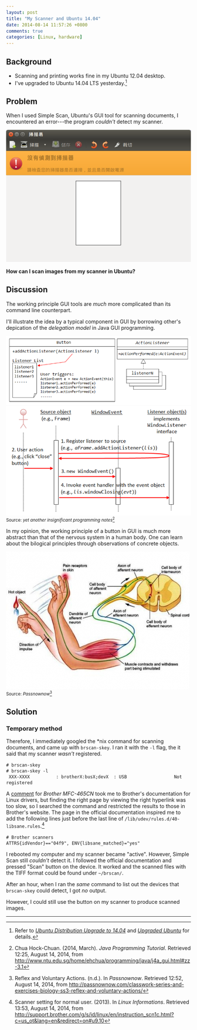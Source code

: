 ```yaml
---
layout: post
title: "My Scanner and Ubuntu 14.04"
date: 2014-08-14 11:57:26 +0800
comments: true
categories: [Linux, hardware]
---
```


Background
---

- Scanning and printing works fine in my Ubuntu 12.04 desktop.
- I've upgraded to Ubuntu 14.04 LTS yesterday.[^1]

Problem
---

When I used Simple Scan, Ubuntu's GUI tool for scanning documents, I
encountered an error---the program *couldn't* detect my scanner.

![Simple Scan didn't detect my scanner][ecscan]

**How can I scan images from my scanner in Ubuntu?**

<!-- more -->

Discussion
---

The working principle GUI tools are *much* more complicated than its
command line counterpart.

I'll illustrate the idea by a typical component in GUI by borrowing
other's depication of the *delegation model* in Java GUI programming.

![Java GUI button and listener][DelMod1]  
![Java GUI delegation model][DelMod2]  
<small>Source: *yet another insignificant programming
notes*[^img_src]</small>

In my opinion, the working principle of a button in GUI is much more
abstract than that of the nervous system in a human body.  One can
learn about the bilogical principles through observations of concrete
objects.

![Human nervous system][bio]  
<small>Source: *Passnownow*[^img_src2]</small>

Solution
---

### Temporary method

Therefore, I immediately googled the \*nix command for scanning
documents, and came up with `brscan-skey`.  I ran it with the `-l`
flag, the it said that my scanner *wasn't* registered.

<pre class="cli"><code class="ubuntu_gnome_terminal"># brscan-skey
# brscan-skey -l
 XXX-XXXX          : brotherX:busX;devX  : USB                  <span class="err">Not registered</span>
</code></pre>

A [comment][forum_post] for *Brother MFC-465CN* took me to Brother's
documentation for Linux drivers, but finding the right page by viewing
the right hyperlink was too slow, so I searched the command and
restricted the results to those in Brother's website.  The page in the
official documentation inspired me to add the following lines just
before the last line of `/lib/udev/rules.d/40-libsane.rules`.[^doc]

    # Brother scanners
    ATTRS{idVendor}=="04f9", ENV{libsane_matched}="yes"

I rebooted my computer and my scanner became "active".  However,
Simple Scan still *couldn't* detect it.  I followed the official
documentation and pressed "Scan" button on the device.  It worked and
the scanned files with the TIFF format could be found under
`~/brscan/`.


After an hour, when I ran the *same* command to list out the devices
that `brscan-skey` could detect, I got *no* output.

However, I could still use the button on my scanner to produce scanned
images.

---
[^1]:
    Refer to [*Ubuntu Distribution Upgrade to 14.04*][pp1] and
    [*Upgraded Ubuntu*][pp2] for details.

[pp1]: /blog/2014/08/12/ubuntu-distribution-upgrade-to-14-dot-04/
[pp2]: /blog/2014/08/13/upgraded-ubuntu/
[ecscan]: /images/posts/Ubuntu1404Scan/ecscan.png
[DelMod1]: /images/posts/Ubuntu1404Scan/AWT_ActionListener.png
[DelMod2]: /images/posts/Ubuntu1404Scan/AWT_WindowEventSeqDiagram.png
[^img_src]:
    Chua Hock-Chuan.  (2014, March).  *Java Programming Tutorial*.
    Retrieved 12:25, August 14, 2014, from
    <http://www.ntu.edu.sg/home/ehchua/programming/java/j4a_gui.html#zz-3.1>

[bio]: /images/posts/Ubuntu1404Scan/VoluntaryAction.jpg
[^img_src2]:
    Reflex and Voluntary Actions.  (n.d.).  In *Passnownow*.
    Retrieved 12:52, August 14, 2014, from
    <http://passnownow.com/classwork-series-and-exercises-biology-ss3-reflex-and-voluntary-actions/>

[forum_post]: http://ubuntuforums.org/showthread.php?t=937898&p=11707315#post11707315 "Re: Brother MFC-465CN"
[^doc]:
    Scanner setting for normal user. (2013). In *Linux Informations*.
    Retrieved 13:53, August 14, 2014, from
    <http://support.brother.com/g/s/id/linux/en/instruction_scn1c.html?c=us_ot&lang=en&redirect=on#u9.10>
